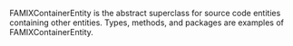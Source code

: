 FAMIXContainerEntity is the abstract superclass for source code entities containing other entities. Types, methods, and packages are examples of FAMIXContainerEntity.

